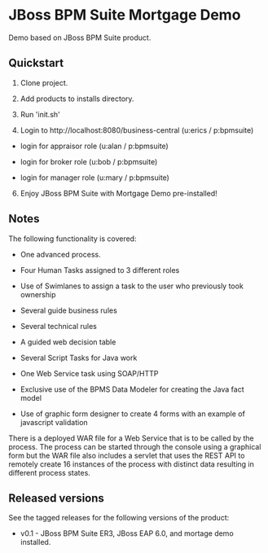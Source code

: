 JBoss BPM Suite Mortgage Demo 
=============================

Demo based on JBoss BPM Suite product.


Quickstart
----------

1. Clone project.

2. Add products to installs directory.

3. Run 'init.sh'

4. Login to http://localhost:8080/business-central  (u:erics / p:bpmsuite)

  - login for appraisor role (u:alan / p:bpmsuite)

  - login for broker role (u:bob / p:bpmsuite)

  - login for manager role (u:mary / p:bpmsuite)

6. Enjoy JBoss BPM Suite with Mortgage Demo pre-installed!


Notes
-----
The following functionality is covered:

- One advanced process.

- Four Human Tasks assigned to 3 different roles

- Use of Swimlanes to assign a task to the user who previously took ownership

- Several guide business rules

- Several technical rules

- A guided web decision table

- Several Script Tasks for Java work

- One Web Service task using SOAP/HTTP

- Exclusive use of the BPMS Data Modeler for creating the Java fact model

- Use of graphic form designer to create 4 forms with an example of javascript validation

There is a deployed WAR file for a Web Service that is to be called by the process. The process can be started through the console
using a graphical form but the WAR file also includes a servlet that uses the REST API to remotely create 16 instances of the
process with distinct data resulting in different process states.


Released versions
-----------------

See the tagged releases for the following versions of the product:

- v0.1 - JBoss BPM Suite ER3, JBoss EAP 6.0, and mortage demo installed.
